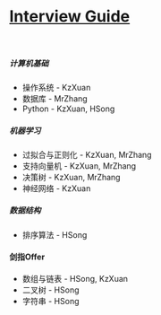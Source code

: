# [Interview Guide](https://kzxuan.github.io/Interview/#/)

</br>

##### 计算机基础
* 操作系统 - KzXuan
* 数据库 - MrZhang
* Python - KzXuan, HSong

##### 机器学习
* 过拟合与正则化 - KzXuan, MrZhang
* 支持向量机 - KzXuan, MrZhang
* 决策树 - KzXuan, MrZhang
* 神经网络 - KzXuan

##### 数据结构
* 排序算法 - HSong

#### 剑指Offer
* 数组与链表 - HSong, KzXuan
* 二叉树 - HSong
* 字符串 - HSong
